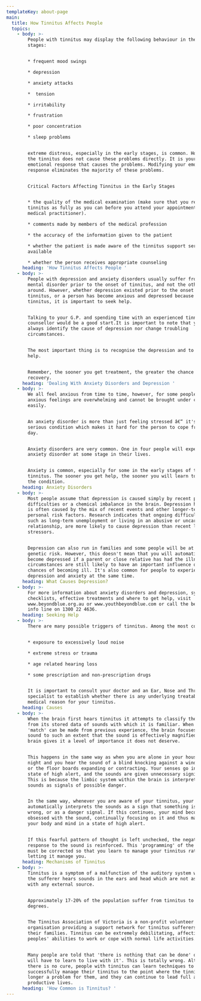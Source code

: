 ```yaml
---
templateKey: about-page
main:
  title: How Tinnitus Affects People
  topics:
    - body: >-
        People with tinnitus may display the following behaviour in the early
        stages:


        * frequent mood swings

        * depression

        * anxiety attacks

        *  tension

        * irritability

        * frustration

        * poor concentration

        * sleep problems


        extreme distress, especially in the early stages, is common. However,
        the tinnitus does not cause these problems directly. It is your
        emotional response that causes the problems. Modifying your emotional
        response eliminates the majority of these problems.


        Critical Factors Affecting Tinnitus in the Early Stages


        * the quality of the medical examination (make sure that you research
        tinnitus as fully as you can before you attend your appointment with a
        medical practitioner).

        * comments made by members of the medical profession

        * the accuracy of the information given to the patient

        * whether the patient is made aware of the tinnitus support services
        available

        * whether the person receives appropriate counseling
      heading: 'How Tinnitus Affects People '
    - body: >-
        People with depression and anxiety disorders usually suffer from their
        mental disorder prior to the onset of tinnitus, and not the other way
        around. However, whether depression existed prior to the onset of the
        tinnitus, or a person has become anxious and depressed because of their
        tinnitus, it is important to seek help.


        Talking to your G.P. and spending time with an experienced tinnitus
        counsellor would be a good start.It is important to note that you can't
        always identify the cause of depression nor change troubling
        circumstances.


        The most important thing is to recognise the depression and to seek
        help.


        Remember, the sooner you get treatment, the greater the chance of a fast
        recovery.
      heading: 'Dealing With Anxiety Disorders and Depression '
    - body: >-
        We all feel anxious from time to time, however, for some people, these
        anxious feelings are overwhelming and cannot be brought under control
        easily.


        An anxiety disorder is more than just feeling stressed â€“ it's a
        serious condition which makes it hard for the person to cope from day to
        day.


        Anxiety disorders are very common. One in four people will experience an
        anxiety disorder at some stage in their lives.


        Anxiety is common, especially for some in the early stages of their
        tinnitus. The sooner you get help, the sooner you will learn to control
        the condition.
      heading: Anxiety Disorders
    - body: >-
        Most people assume that depression is caused simply by recent personal
        difficulties or a chemical imbalance in the brain. Depression however,
        is often caused by the mix of recent events and other longer-term or
        personal risk factors. Research indicates that ongoing difficulties,
        such as long-term unemployment or living in an abusive or uncaring
        relationship, are more likely to cause depression than recent life
        stressors.


        Depression can also run in families and some people will be at increased
        genetic risk. However, this doesn't mean that you will automatically
        become depressed if a parent or close relative has had the illness. Life
        circumstances are still likely to have an important influence on your
        chances of becoming ill. It's also common for people to experience
        depression and anxiety at the same time.
      heading: What Causes Depression?
    - body: >-
        For more information about anxiety disorders and depression, symptom
        checklists, effective treatments and where to get help, visit
        www.beyondblue.org.au or www.youthbeyondblue.com or call the beyondblue
        info line on 1300 22 4636.
      heading: Seeking Help
    - body: >-
        There are many possible triggers of tinnitus. Among the most common are:


        * exposure to excessively loud noise

        * extreme stress or trauma

        * age related hearing loss

        * some prescription and non-prescription drugs


        It is important to consult your doctor and an Ear, Nose and Throat (ENT)
        specialist to establish whether there is any underlying treatable
        medical reason for your tinnitus.
      heading: Causes
    - body: >-
        When the brain first hears tinnitus it attempts to classify the sound
        from its stored data of sounds with which it is familiar. When no
        'match' can be made from previous experience, the brain focuses on the
        sound to such an extent that the sound is effectively magnified and the
        brain gives it a level of importance it does not deserve.


        This happens in the same way as when you are alone in your house at
        night and you hear the sound of a blind knocking against a window sill,
        or the floor boards expanding or contracting. Your senses go into a
        state of high alert, and the sounds are given unnecessary significance.
        This is because the limbic system within the brain is interpreting the
        sounds as signals of possible danger.


        In the same way, whenever you are aware of your tinnitus, your brain
        automatically interprets the sounds as a sign that something is terribly
        wrong, or as a danger signal. If this continues, your mind becomes
        obsessed with the sound, continually focusing on it and thus maintaining
        your body and mind in a state of high alert.


        If this fearful pattern of thought is left unchecked, the negative
        response to the sound is reinforced. This 'programming' of the brain
        must be corrected so that you learn to manage your tinnitus rather than
        letting it manage you.
      heading: Mechanisms of Tinnitus
    - body: >-
        Tinnitus is a symptom of a malfunction of the auditory system where by
        the sufferer hears sounds in the ears and head which are not associated
        with any external source.


        Approximately 17-20% of the population suffer from tinnitus to varying
        degrees.


        The Tinnitus Association of Victoria is a non-profit volunteer
        organisation providing a support network for tinnitus sufferers and
        their families. Tinnitus can be extremely debilitating, affecting
        peoples' abilities to work or cope with normal life activities.


        Many people are told that 'there is nothing that can be done' or 'you
        will have to learn to live with it'. This is totally wrong. Although
        there is no cure, people with tinnitus can learn techniques to
        successfully manage their tinnitus to the point where the tinnitus is no
        longer a problem for them, and they can continue to lead full and
        productive lives.
      heading: 'How Common is Tinnitus? '
---
```


